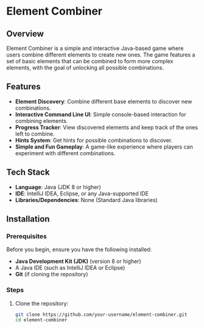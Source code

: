 # Element Combiner

## Overview

Element Combiner is a simple and interactive Java-based game where users combine different elements to create new ones. The game features a set of basic elements that can be combined to form more complex elements, with the goal of unlocking all possible combinations.

## Features

- **Element Discovery**: Combine different base elements to discover new combinations.
- **Interactive Command Line UI**: Simple console-based interaction for combining elements.
- **Progress Tracker**: View discovered elements and keep track of the ones left to combine.
- **Hints System**: Get hints for possible combinations to discover.
- **Simple and Fun Gameplay**: A game-like experience where players can experiment with different combinations.

## Tech Stack

- **Language**: Java (JDK 8 or higher)
- **IDE**: IntelliJ IDEA, Eclipse, or any Java-supported IDE
- **Libraries/Dependencies**: None (Standard Java libraries)

## Installation

### Prerequisites

Before you begin, ensure you have the following installed:

- **Java Development Kit (JDK)** (version 8 or higher)
- A Java IDE (such as IntelliJ IDEA or Eclipse)
- **Git** (if cloning the repository)

### Steps

1. Clone the repository:
   ```bash
   git clone https://github.com/your-username/element-combiner.git
   cd element-combiner
